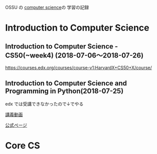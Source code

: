OSSU の [computer science](https://github.com/ossu/computer-science)の 学習の記録

# Introduction to Computer Science

## Introduction to Computer Science - CS50(~week4) (2018-07-06〜2018-07-26)
https://courses.edx.org/courses/course-v1:HarvardX+CS50+X/course/

## Introduction to Computer Science and Programming in Python(2018-07-25)
edx では受講できなかったので↓でやる

[講義動画](https://www.youtube.com/playlist?list=PLUl4u3cNGP63WbdFxL8giv4yhgdMGaZNA)

[公式ページ](https://ocw.mit.edu/courses/electrical-engineering-and-computer-science/6-0001-introduction-to-computer-science-and-programming-in-python-fall-2016/#)

# Core CS

